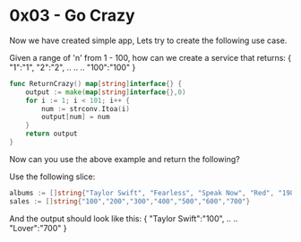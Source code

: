 # 0x03 - Go Crazy

Now we have created simple app,
Lets try to create the following use case.

Given a range of 'n' from 1 - 100, how can we create a service that returns:
{
    "1":"1",
    "2":"2",
    ..
    ..
    ..
    "100":"100"
}

```go
func ReturnCrazy() map[string]interface{} {
    output := make(map[string]interface{},0)
    for i := 1; i < 101; i++ {
        num := strconv.Itoa(i)
        output[num] = num
    }
    return output
}
```

Now can you use the above example and return the following?

Use the following slice:

```go
albums := []string{"Taylor Swift", "Fearless", "Speak Now", "Red", "1989", "Reputation", "Lover"}
sales := []string{"100","200","300","400","500","600","700"}
```

And the output should look like this:
{
    "Taylor Swift":"100",
    ..
    ..
    "Lover":"700"
}